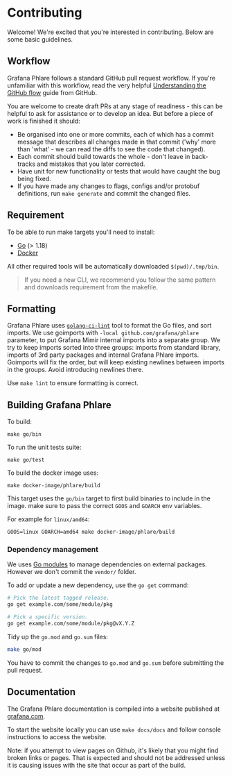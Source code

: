 # Contributing

Welcome! We're excited that you're interested in contributing. Below are some basic guidelines.

## Workflow

Grafana Phlare follows a standard GitHub pull request workflow. If you're unfamiliar with this workflow, read the very helpful [Understanding the GitHub flow](https://guides.github.com/introduction/flow/) guide from GitHub.

You are welcome to create draft PRs at any stage of readiness - this
can be helpful to ask for assistance or to develop an idea. But before
a piece of work is finished it should:

- Be organised into one or more commits, each of which has a commit message that describes all changes made in that commit ('why' more than 'what' - we can read the diffs to see the code that changed).
- Each commit should build towards the whole - don't leave in back-tracks and mistakes that you later corrected.
- Have unit for new functionality or tests that would have caught the bug being fixed.
- If you have made any changes to flags, configs and/or protobuf definitions, run `make generate` and commit the changed files.

## Requirement

To be able to run make targets you'll need to install:

- [Go](https://go.dev/doc/install) (> 1.18)
- [Docker](https://docs.docker.com/engine/install/)

All other required tools will be automatically downloaded `$(pwd)/.tmp/bin`.

> If you need a new CLI, we recommend you follow the same pattern and downloads requirement from the makefile.

## Formatting

Grafana Phlare uses [`golang-ci-lint`](https://github.com/golangci/golangci-lint) tool to format the Go files, and sort imports.
We use goimports with `-local github.com/grafana/phlare` parameter, to put Grafana Mimir internal imports into a separate group. We try to keep imports sorted into three groups: imports from standard library, imports of 3rd party packages and internal Grafana Phlare imports. Goimports will fix the order, but will keep existing newlines between imports in the groups. Avoid introducing newlines there. 

Use `make lint` to ensure formatting is correct.

## Building Grafana Phlare

To build:

```
make go/bin
```

To run the unit tests suite:

```
make go/test
```

To build the docker image uses:

```
make docker-image/phlare/build
```

This target uses the `go/bin` target to first build binaries to include in the image.
make sure to pass the correct `GOOS` and `GOARCH` env variables.

For example for `linux/amd64`:

```
GOOS=linux GOARCH=amd64 make docker-image/phlare/build
```

### Dependency management

We uses [Go modules](https://golang.org/cmd/go/#hdr-Modules__module_versions__and_more) to manage dependencies on external packages.
However we don't commit the `vendor/` folder.

To add or update a new dependency, use the `go get` command:

```bash
# Pick the latest tagged release.
go get example.com/some/module/pkg

# Pick a specific version.
go get example.com/some/module/pkg@vX.Y.Z
```

Tidy up the `go.mod` and `go.sum` files:

```bash
make go/mod
```

You have to commit the changes to `go.mod` and `go.sum` before submitting the pull request.

## Documentation

The Grafana Phlare documentation is compiled into a website published at [grafana.com](https://grafana.com/).

To start the website locally you can use `make docs/docs` and follow console instructions to access the website.

Note: if you attempt to view pages on Github, it's likely that you might find broken links or pages. That is expected and should not be addressed unless it is causing issues with the site that occur as part of the build.
